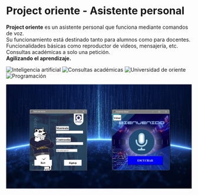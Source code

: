 # Project oriente - Asistente personal

**Project oriente** es un asistente personal que funciona mediante comandos de voz.  
Su funcionamiento está destinado tanto para alumnos como para docentes.  
Funcionalidades básicas como reproductor de videos, mensajería, etc.  
Consultas académicas a solo una petición.  
**Agilizando el aprendizaje.**

![Inteligencia artificial](https://img.shields.io/badge/-Inteligencia%20artificial%20here-brightgreen?longCache=true&style=for-the-badge)
![Consultas académicas](https://img.shields.io/badge/-Consultas%20académicas-yellow?longCache=true&style=for-the-badge)
![Universidad de oriente](https://img.shields.io/badge/-Universidad%20de%20oriente-blue?longCache=true&style=for-the-badge)
![Programación](https://img.shields.io/badge/-Programación-red?longCache=true&style=for-the-badge)

<p align="center"><a href="Preview.png"><img src="Preview.png" alt="Preview" width="700px"/></a></p>